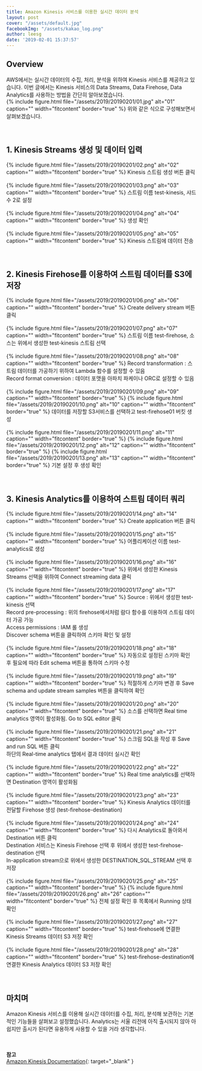 ```yaml
---
title: Amazon Kinesis 서비스를 이용한 실시간 데이터 분석
layout: post
cover: "/assets/default.jpg"
facebookImg: "/assets/kakao_log.png"
author: leesg
date: '2019-02-01 15:37:57'
---
```


## Overview
AWS에서는 실시간 데이터의 수집, 처리, 분석을 위하여 Kinesis 서비스를 제공하고 있습니다. 이번 글에서는 Kinesis 서비스의 Data Streams, Data Firehose, Data Analytics를 사용하는 방법을 간단히 알아보겠습니다.
<br>
{% include figure.html file="/assets/2019/20190201/01.jpg" alt="01" caption="" width="fitcontent" border="true" %}
위와 같은 식으로 구성해보면서 살펴보겠습니다.
<br><br><br>
## 1. Kinesis Streams 생성 및 데이터 입력

{% include figure.html file="/assets/2019/20190201/02.png" alt="02" caption="" width="fitcontent" border="true" %}
Kinesis 스트림 생성 버튼 클릭<br><br>
{% include figure.html file="/assets/2019/20190201/03.png" alt="03" caption="" width="fitcontent" border="true" %}
스트림 이름 test-kinesis, 샤드 수 2로 설정<br><br>
{% include figure.html file="/assets/2019/20190201/04.png" alt="04" caption="" width="fitcontent" border="true" %}
생성 확인<br><br>
{% include figure.html file="/assets/2019/20190201/05.png" alt="05" caption="" width="fitcontent" border="true" %}
Kinesis 스트림에 데이터 전송
<br><br><br>
## 2. Kinesis Firehose를 이용하여 스트림 데이터를 S3에 저장
{% include figure.html file="/assets/2019/20190201/06.png" alt="06" caption="" width="fitcontent" border="true" %}
Create delivery stream 버튼 클릭<br><br>
{% include figure.html file="/assets/2019/20190201/07.png" alt="07" caption="" width="fitcontent" border="true" %}
스트림 이름 test-firehose, 소스는 위에서 생성한 test-kinesis 스트림 선택<br><br>
{% include figure.html file="/assets/2019/20190201/08.png" alt="08" caption="" width="fitcontent" border="true" %}
Record transformation : 스트림 데이터를 가공하기 위하여 Lambda 함수를 설정할 수 있음<br>
Record format conversion : 데이터 포맷을 아파치 파케이나 ORC로 설정할 수 있음<br><br>
{% include figure.html file="/assets/2019/20190201/09.png" alt="09" caption="" width="fitcontent" border="true" %}
{% include figure.html file="/assets/2019/20190201/10.png" alt="10" caption="" width="fitcontent" border="true" %}
데이터를 저장할 S3서비스를 선택하고 test-firehose01 버킷 생성<br><br>
{% include figure.html file="/assets/2019/20190201/11.png" alt="11" caption="" width="fitcontent" border="true" %}
{% include figure.html file="/assets/2019/20190201/12.png" alt="12" caption="" width="fitcontent" border="true" %}
{% include figure.html file="/assets/2019/20190201/13.png" alt="13" caption="" width="fitcontent" border="true" %}
기본 설정 후 생성 확인
<br><br><br>
## 3. Kinesis Analytics를 이용하여 스트림 데이터 쿼리
{% include figure.html file="/assets/2019/20190201/14.png" alt="14" caption="" width="fitcontent" border="true" %}
Create application 버튼 클릭<br><br>
{% include figure.html file="/assets/2019/20190201/15.png" alt="15" caption="" width="fitcontent" border="true" %}
어플리케이션 이름 test-analytics로 생성<br><br>
{% include figure.html file="/assets/2019/20190201/16.png" alt="16" caption="" width="fitcontent" border="true" %}
위에서 생성한 Kinesis Streams 선택을 위하여 Connect streaming data 클릭<br><br>
{% include figure.html file="/assets/2019/20190201/17.png" alt="17" caption="" width="fitcontent" border="true" %}
Source : 위에서 생성한 test-kinesis 선택<br>
Record pre-processing : 위의 firehose에서처럼 람다 함수를 이용하여 스트림 데이터 가공 가능<br>
Access permissions : IAM 롤 생성<br>
Discover schema 버튼을 클릭하여 스키마 확인 및 설정<br><br>
{% include figure.html file="/assets/2019/20190201/18.png" alt="18" caption="" width="fitcontent" border="true" %}
자동으로 설정된 스키마 확인 후 필요에 따라 Edit schema 버튼을 통하여 스키마 수정<br><br>
{% include figure.html file="/assets/2019/20190201/19.png" alt="19" caption="" width="fitcontent" border="true" %}
적절하게 스키마 변경 후 Save schema and update stream samples 버튼을 클릭하여 확인<br><br>
{% include figure.html file="/assets/2019/20190201/20.png" alt="20" caption="" width="fitcontent" border="true" %}
소스를 선택하면 Real time analytics 영역이 활성화됨. Go to SQL editor 클릭<br><br>
{% include figure.html file="/assets/2019/20190201/21.png" alt="21" caption="" width="fitcontent" border="true" %}
스크림 SQL을 작성 후 Save and run SQL 버튼 클릭<br>
하단의 Real-time analytics 탭에서 결과 데이터 실시간 확인<br><br>
{% include figure.html file="/assets/2019/20190201/22.png" alt="22" caption="" width="fitcontent" border="true" %}
Real time analytics를 선택하면 Destination 영역이 활성화됨<br><br>
{% include figure.html file="/assets/2019/20190201/23.png" alt="23" caption="" width="fitcontent" border="true" %}
Kinesis Analytics 데이터를 전달할 Firehose 생성 (test-firehose-destination)<br><br>
{% include figure.html file="/assets/2019/20190201/24.png" alt="24" caption="" width="fitcontent" border="true" %}
다시 Analytics로 돌아와서 Destination 버튼 클릭<br>
Destination 서비스는 Kinesis Firehose 선택 후 위에서 생성한 test-firehose-destination 선택<br>
In-application stream으로 위에서 생성한 DESTINATION_SQL_STREAM 선택 후 저장<br><br>
{% include figure.html file="/assets/2019/20190201/25.png" alt="25" caption="" width="fitcontent" border="true" %}
{% include figure.html file="/assets/2019/20190201/26.png" alt="26" caption="" width="fitcontent" border="true" %}
전체 설정 확인 후 목록에서 Running 상태 확인<br><br>
{% include figure.html file="/assets/2019/20190201/27.png" alt="27" caption="" width="fitcontent" border="true" %}
test-firehose에 연결한 Kinesis Streams 데이터 S3 저장 확인<br><br>
{% include figure.html file="/assets/2019/20190201/28.png" alt="28" caption="" width="fitcontent" border="true" %}
test-firehose-destination에 연결한 Kinesis Analytics 데이터 S3 저장 확인<br><br><br>


## 마치며
Amazon Kinesis 서비스를 이용해 실시간 데이터를 수집, 처리, 분석해 보관하는 기본적인 기능들을 살펴보고 설정했습니다. Analytics는 서울 리전에 아직 출시되지 않아 아쉽지만 출시가 된다면 유용하게 사용할 수 있을 거라 생각합니다. <br><br><br>


**참고**<br>
[Amazon Kinesis Documentation](https://docs.aws.amazon.com/kinesis/index.html?id=docs_gateway){: target="_blank" }
<br><br>
